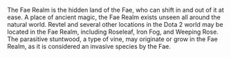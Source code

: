 The Fae Realm is the hidden land of the Fae, who can shift in and out of it at ease. A place of ancient magic, the Fae Realm exists unseen all around the natural world. Revtel and several other locations in the Dota 2 world may be located in the Fae Realm, including Roseleaf, Iron Fog, and Weeping Rose.
The parasitive stuntwood, a type of vine, may originate or grow in the Fae Realm, as it is considered an invasive species by the Fae.
